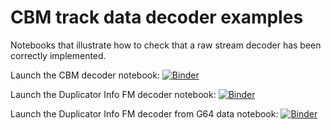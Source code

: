 # CBM track data decoder examples
Notebooks that illustrate how to check that a raw stream decoder has been correctly implemented.

Launch the CBM decoder notebook: [![Binder](https://mybinder.org/badge_logo.svg)](https://mybinder.org/v2/gh/luigidifraia/cbm-track-decoder-notebook/main?filepath=cbm_track_data_decoder.ipynb)

Launch the Duplicator Info FM decoder notebook: [![Binder](https://mybinder.org/badge_logo.svg)](https://mybinder.org/v2/gh/luigidifraia/cbm-track-decoder-notebook/main?filepath=duplicator_info_fm_decoder.ipynb)

Launch the Duplicator Info FM decoder from G64 data notebook: [![Binder](https://mybinder.org/badge_logo.svg)](https://mybinder.org/v2/gh/luigidifraia/cbm-track-decoder-notebook/main?filepath=duplicator_info_fm_decoder_from_g64.ipynb)
